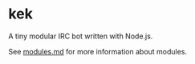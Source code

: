 kek
===

A tiny modular IRC bot written with Node.js.

See [modules.md](modules.md) for more information about modules.
